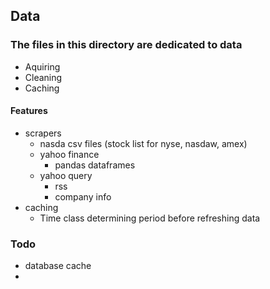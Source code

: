 ## Data
### The files in this directory are dedicated to data
- Aquiring
- Cleaning
- Caching

#### Features
- scrapers
  - nasda csv files (stock list for nyse, nasdaw, amex)
  - yahoo finance
    - pandas dataframes
  - yahoo query
    - rss
    - company info
- caching
  - Time class determining period before refreshing data

### Todo
- database cache
- 
